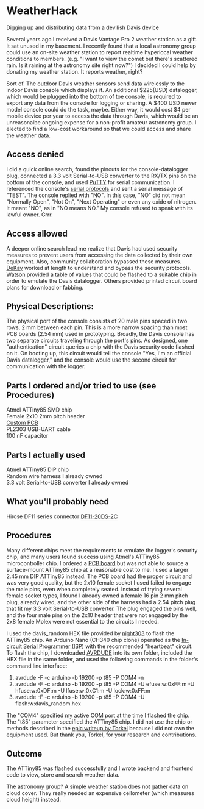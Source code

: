 # WeatherHack
Digging up and distributing data from a devilish Davis device  

Several years ago I received a Davis Vantage Pro 2 weather station as a gift. It sat unused in my basement. I recently found that a local astronomy
group could use an on-site weather station to report realtime hyperlocal weather conditions to members. (e.g. "I want to view the comet but there's
scattered rain. Is it raining at the astronomy site right now?") I decided I could help by donating my weather station. It reports weather, right?

Sort of. The outdoor Davis weather sensors send data wirelessly to the indoor Davis console which displays it. An additional $225(USD) datalogger, which would be plugged into the bottom of toe console, is required to 
export any data from the console for logging or sharing. A $400 USD newer model console could do the task, maybe. Either way, it would cost $4 per
mobile device per year to access the data through Davis, which would be an unreasonalbe ongoing expense for a non-profit amateur astronomy group. I elected to find a 
low-cost workaround so that we could access and share the weather data.

## Access denied
I did a quick online search, found the pinouts for the console-datalogger plug, connected a 3.3 volt Serial-to-USB converter to the RX/TX pins 
on the bottom of the console, and used [PuTTY](https://www.putty.org/) for serial communication.  I referenced the console's [serial protocols](https://cdn.shopify.com/s/files/1/0515/5992/3873/files/VantageSerialProtocolDocs_v261.pdf?v=1614399559) and sent a serial message of "TEST". The console
replied with "NO".  In this case, "NO" did not mean "Normally Open", "Not On", "Next Operating" or even any oxide of nitrogen. It meant "NO", as in
"NO means NO."   My console refused to speak with its lawful owner. Grrr.

## Access allowed
A deeper online search lead me realize that Davis had used security measures to prevent users from accessing the data collected by their own equipment. Also,
community collaboration bypassed these measures. [DeKay](http://madscientistlabs.blogspot.com/2011/01/davis-weatherlink-software-not-required.html) worked
at length to understand and bypass the security protocols.  [Watson](https://www.wxforum.net/index.php?topic=18110.msg200376#msg200376) provided a table of
values that could be flashed to a suitable chip in order to emulate the Davis datalogger.  Others provided printed circuit board plans for download or fabbing.

## Physical Descriptions:
The physical port of the console consists of 20 male pins spaced in two rows, 2 mm between each pin. This is a more narrow spacing than most PCB boards (2.54 mm) used in prototyping. Broadly, the Davis console has two separate circuits traveling through the port's pins. As designed, one "authentication" circuit queries a chip with the Davis security code flashed on it. On booting up, this circuit would tell the console "Yes, I'm an official Davis datalogger,"  and the console would use the second circuit for communication with the logger.  

## Parts I ordered and/or tried to use (see Procedures)
Atmel ATTiny85 SMD chip  
Female 2x10 2mm pitch header  
[Custom PCB](https://oshpark.com/shared_projects/M0mczaXC)  
PL2303 USB-UART cable  
100 nF capacitor

## Parts I actually used
Atmel ATTiny85 DIP chip  
Random wire harness I already owned  
3.3 volt Serial-to-USB converter I already owned  

## What you'll probably need
Hirose DF11 series connector [DF11-20DS-2C](https://www.mouser.com/ProductDetail/Hirose-Connector/DF11-20DS-2C?qs=Ux3WWAnHpjDwSYTyawRgYw%3D%3D)  


## Procedures 
Many different chips meet the requirements to emulate the logger's security chip, and many users found success using Atmel's ATTiny85 microcontroller chip. 
I ordered a [PCB board](https://oshpark.com/shared_projects/M0mczaXC) but was not able to source a surface-mount ATTiny85 chip at a reasonable cost to me. I used a larger 2.45 mm DIP ATTiny85 instead. The PCB board had the proper circuit and was very good quality, but the 2x10 female socket I used failed to engage the male pins, even when completely seated. Instead of trying several female socket types, I found I already owned a female 16 pin 2 mm pitch plug, already wired, and the other side of the harness had a 2.54 pitch plug that fit my 3.3 volt Serial-to-USB converter. The plug engaged the pins well, and the four male pins on the 2x10 header that were not engaged by the 2x8 female Molex were not essential to the circuits I needed.

I used the davis_random HEX file provided by [night303](https://www.wxforum.net/index.php?topic=18110.275) to flash the ATTiny85 chip. An Arduino Nano (CH340 chip clone) operated as the [In-circuit Serial Programmer (ISP)](https://docs.arduino.cc/built-in-examples/arduino-isp/ArduinoISP) with the recommended "heartbeat" circuit. To flash the chip, I  downloaded [AVRDUDE](https://github.com/avrdudes/avrdude) into its own folder, included the HEX file in the same folder, and used the following commands in the folder's command line interface: 
1) avrdude -F -c arduino -b 19200 -p t85 -P COM4 -n   
2) avrdude -F -c arduino -b 19200 -p t85 -P COM4 -U efuse:w:0xFF:m -U hfuse:w:0xDF:m -U lfuse:w:0xC1:m -U lock:w:0xFF:m
3) avrdude -F -c arduino -b 19200 -p t85 -P COM4 -U flash:w:davis_random.hex

The "COM4" specified my active COM port at the time I flashed the chip. The "t85" parameter specified the ATTiny85 chip. I did not use the chip or methods described in the [epic writeup by Torkel](https://meteo.annoyingdesigns.com/DavisSPI.pdf) because I did not own the equipment used. But thank you, Torkel, for your research and contributions.

## Outcome
The ATTiny85 was flashed successfully and I wrote backend and frontend code to view, store and search weather data.

The astronomy group? A simple weather station does not gather data on cloud cover. They really needed an expensive ceilometer (which measures cloud height) instead.

